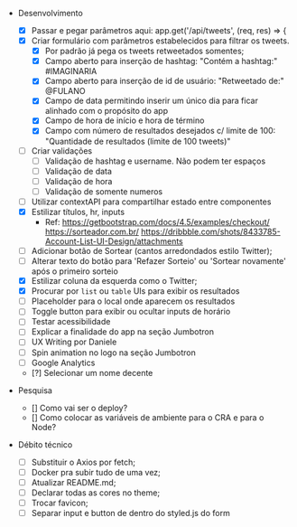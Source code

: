 - Desenvolvimento
  - [x] Passar e pegar parâmetros aqui: app.get('/api/tweets', (req, res) => {
  - [x] Criar formulário com parâmetros estabelecidos para filtrar os tweets.
    - [x] Por padrão já pega os tweets retweetados somentes;
    - [x] Campo aberto para inserção de hashtag: "Contém a hashtag:" #IMAGINARIA
    - [x] Campo aberto para inserção de id de usuário: "Retweetado de:" @FULANO
    - [x] Campo de data permitindo inserir um único dia para ficar alinhado com o propósito do app
    - [x] Campo de hora de início e hora de término
    - [x] Campo com número de resultados desejados c/ limite de 100: "Quantidade de resultados (limite de 100 tweets)"
  - [ ] Criar validações
    - [ ] Validação de hashtag e username. Não podem ter espaços
    - [ ] Validação de data
    - [ ] Validação de hora
    - [ ] Validação de somente numeros
  - [ ] Utilizar contextAPI para compartilhar estado entre componentes
  - [x] Estilizar títulos, hr, inputs
    - Ref: 
      https://getbootstrap.com/docs/4.5/examples/checkout/
      https://sorteador.com.br/
      https://dribbble.com/shots/8433785-Account-List-UI-Design/attachments
  - [ ] Adicionar botão de Sortear (cantos arredondados estilo Twitter);
  - [ ] Alterar texto do botão para 'Refazer Sorteio' ou 'Sortear novamente' após o primeiro sorteio
  - [x] Estilizar coluna da esquerda como o Twitter;
  - [x] Procurar por `list` ou `table` UIs para exibir os resultados
  - [ ] Placeholder para o local onde aparecem os resultados
  - [ ] Toggle button para exibir ou ocultar inputs de horário
  - [ ] Testar acessibilidade
  - [ ] Explicar a finalidade do app na seção Jumbotron
  - [ ] UX Writing por Daniele
  - [ ] Spin animation no logo na seção Jumbotron
  - [ ] Google Analytics
  - [?] Selecionar um nome decente

- Pesquisa
  - [] Como vai ser o deploy?
  - [] Como colocar as variáveis de ambiente para o CRA e para o Node?

- Débito técnico
  - [ ] Substituir o Axios por fetch;
  - [ ] Docker pra subir tudo de uma vez;
  - [ ] Atualizar README.md;
  - [ ] Declarar todas as cores no theme;
  - [ ] Trocar favicon;
  - [ ] Separar input e button de dentro do styled.js do form